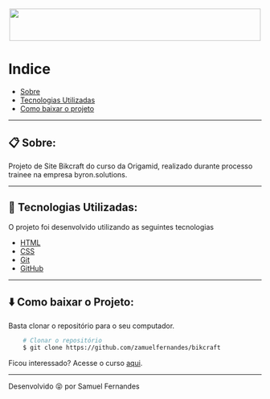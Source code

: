 <h1 align="center">
  <img src="https://i.ibb.co/LR9cC9m/Logo-modo-escuro-copiar.png" height = 64px width = 500px>  
</h1>

# Indice

- [Sobre](#-sobre)
- [Tecnologias Utilizadas](#-tecnologias-utilizadas)
- [Como baixar o projeto](#-como-baixar-o-projeto)

---

## 📋 Sobre:

Projeto de Site Bikcraft do curso da Origamid, realizado durante processo trainee na empresa byron.solutions.

---

## 🚀 Tecnologias Utilizadas:

O projeto foi desenvolvido utilizando as seguintes tecnologias

- [HTML](https://developer.mozilla.org/pt-BR/docs/Web/HTML) 
- [CSS](https://developer.mozilla.org/pt-BR/docs/Web/CSS)
- [Git](https://git-scm.com/)
- [GitHub](https://github.com/)

---

## ⬇️ Como baixar o Projeto:

Basta clonar o repositório para o seu computador.

```bash
    # Clonar o repositório
    $ git clone https://github.com/zamuelfernandes/bikcraft
```

Ficou interessado? Acesse o curso [aqui](https://www.origamid.com/curso/web-design-completo/).

---

Desenvolvido 😝 por Samuel Fernandes

